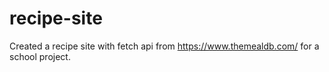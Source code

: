 # recipe-site
Created a recipe site with fetch api from https://www.themealdb.com/ for a school project.
